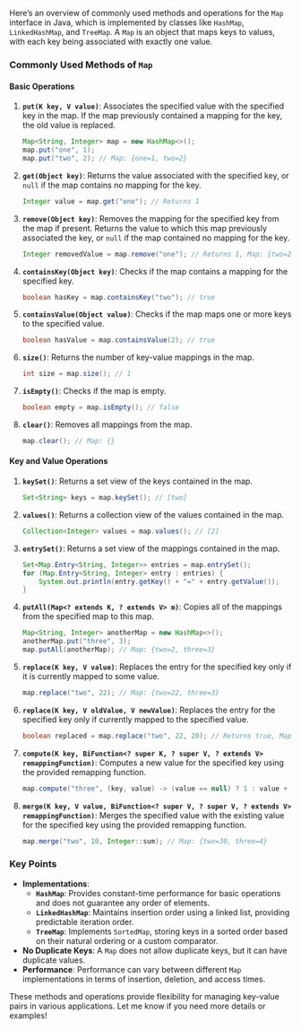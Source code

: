 Here’s an overview of commonly used methods and operations for the `Map` interface in Java, which is implemented by classes like `HashMap`, `LinkedHashMap`, and `TreeMap`. A `Map` is an object that maps keys to values, with each key being associated with exactly one value.

### Commonly Used Methods of `Map`

#### Basic Operations

1. **`put(K key, V value)`**: Associates the specified value with the specified key in the map. If the map previously contained a mapping for the key, the old value is replaced.
   ```java
   Map<String, Integer> map = new HashMap<>();
   map.put("one", 1);
   map.put("two", 2); // Map: {one=1, two=2}
   ```

2. **`get(Object key)`**: Returns the value associated with the specified key, or `null` if the map contains no mapping for the key.
   ```java
   Integer value = map.get("one"); // Returns 1
   ```

3. **`remove(Object key)`**: Removes the mapping for the specified key from the map if present. Returns the value to which this map previously associated the key, or `null` if the map contained no mapping for the key.
   ```java
   Integer removedValue = map.remove("one"); // Returns 1, Map: {two=2}
   ```

4. **`containsKey(Object key)`**: Checks if the map contains a mapping for the specified key.
   ```java
   boolean hasKey = map.containsKey("two"); // true
   ```

5. **`containsValue(Object value)`**: Checks if the map maps one or more keys to the specified value.
   ```java
   boolean hasValue = map.containsValue(2); // true
   ```

6. **`size()`**: Returns the number of key-value mappings in the map.
   ```java
   int size = map.size(); // 1
   ```

7. **`isEmpty()`**: Checks if the map is empty.
   ```java
   boolean empty = map.isEmpty(); // false
   ```

8. **`clear()`**: Removes all mappings from the map.
   ```java
   map.clear(); // Map: {}
   ```

#### Key and Value Operations

1. **`keySet()`**: Returns a set view of the keys contained in the map.
   ```java
   Set<String> keys = map.keySet(); // [two]
   ```

2. **`values()`**: Returns a collection view of the values contained in the map.
   ```java
   Collection<Integer> values = map.values(); // [2]
   ```

3. **`entrySet()`**: Returns a set view of the mappings contained in the map.
   ```java
   Set<Map.Entry<String, Integer>> entries = map.entrySet();
   for (Map.Entry<String, Integer> entry : entries) {
	   System.out.println(entry.getKey() + "=" + entry.getValue());
   }
   ```

4. **`putAll(Map<? extends K, ? extends V> m)`**: Copies all of the mappings from the specified map to this map.
   ```java
   Map<String, Integer> anotherMap = new HashMap<>();
   anotherMap.put("three", 3);
   map.putAll(anotherMap); // Map: {two=2, three=3}
   ```

5. **`replace(K key, V value)`**: Replaces the entry for the specified key only if it is currently mapped to some value.
   ```java
   map.replace("two", 22); // Map: {two=22, three=3}
   ```

6. **`replace(K key, V oldValue, V newValue)`**: Replaces the entry for the specified key only if currently mapped to the specified value.
   ```java
   boolean replaced = map.replace("two", 22, 20); // Returns true, Map: {two=20, three=3}
   ```

7. **`compute(K key, BiFunction<? super K, ? super V, ? extends V> remappingFunction)`**: Computes a new value for the specified key using the provided remapping function.
   ```java
   map.compute("three", (key, value) -> (value == null) ? 1 : value + 1); // Map: {two=20, three=4}
   ```

8. **`merge(K key, V value, BiFunction<? super V, ? super V, ? extends V> remappingFunction)`**: Merges the specified value with the existing value for the specified key using the provided remapping function.
   ```java
   map.merge("two", 10, Integer::sum); // Map: {two=30, three=4}
   ```

### Key Points

- **Implementations**:
  - **`HashMap`**: Provides constant-time performance for basic operations and does not guarantee any order of elements.
  - **`LinkedHashMap`**: Maintains insertion order using a linked list, providing predictable iteration order.
  - **`TreeMap`**: Implements `SortedMap`, storing keys in a sorted order based on their natural ordering or a custom comparator.
- **No Duplicate Keys**: A `Map` does not allow duplicate keys, but it can have duplicate values.
- **Performance**: Performance can vary between different `Map` implementations in terms of insertion, deletion, and access times.

These methods and operations provide flexibility for managing key-value pairs in various applications. Let me know if you need more details or examples!